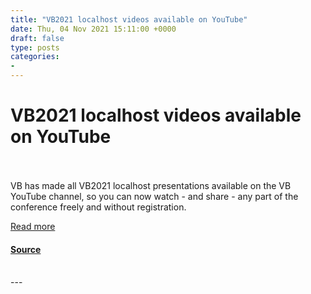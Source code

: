 ```yaml
---
title: "VB2021 localhost videos available on YouTube"
date: Thu, 04 Nov 2021 15:11:00 +0000
draft: false
type: posts
categories: 
- 
---
```

# VB2021 localhost videos available on YouTube

<br/>

<br/>
VB has made all VB2021 localhost presentations available on the VB YouTube channel, so you can now watch - and share - any part of the conference freely and without registration.  
  
[Read more](https://www.virusbulletin.com/blog/2021/11/vb2021-localhost-videos-available-youtube/)

#### [Source](https://www.virusbulletin.com/blog/2021/11/vb2021-localhost-videos-available-youtube/)

<br/>
---
